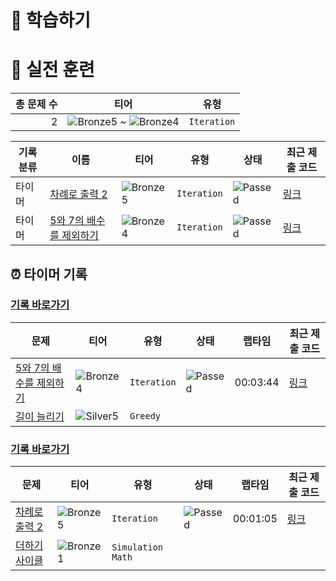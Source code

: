 # 📖 학습하기

# 🥇 실전 훈련
|총 문제 수|티어|유형|
|---:|---|---|
|2|![Bronze5][b5] ~ ![Bronze4][b4]|`Iteration`|

|기록분류|이름|티어|유형|상태|최근 제출 코드|
|---|---|---|---|---|---|
|타이머|[차례로 출력 2](https://www.codetree.ai/training-field/search/problems/print-in-order-2)|![Bronze5][b5]|`Iteration`|![Passed][passed]|[링크](https://github.com/jiyoony/CodeTree/blob/main/241101/%EC%B0%A8%EB%A1%80%EB%A1%9C%20%EC%B6%9C%EB%A0%A5%202/print-in-order-2.py)|
|타이머|[5와 7의 배수를 제외하기](https://www.codetree.ai/training-field/search/problems/excluding-multiples-of-5-and-7)|![Bronze4][b4]|`Iteration`|![Passed][passed]|[링크](https://github.com/jiyoony/CodeTree/blob/main/241101/5%EC%99%80%207%EC%9D%98%20%EB%B0%B0%EC%88%98%EB%A5%BC%20%EC%A0%9C%EC%99%B8%ED%95%98%EA%B8%B0/excluding-multiples-of-5-and-7.py)|


## ⏰ 타이머 기록
### [기록 바로가기](https://www.codetree.ai/training-field/my-records/timer/10473)

|문제|티어|유형|상태|랩타임|최근 제출 코드|
|---|---|---|---|---|---|
[5와 7의 배수를 제외하기](https://www.codetree.ai/training-field/search/problems/excluding-multiples-of-5-and-7)|![Bronze4][b4]|`Iteration`|![Passed][passed]|00:03:44|[링크](https://github.com/jiyoony/CodeTree/blob/main/241101/5%EC%99%80%207%EC%9D%98%20%EB%B0%B0%EC%88%98%EB%A5%BC%20%EC%A0%9C%EC%99%B8%ED%95%98%EA%B8%B0/excluding-multiples-of-5-and-7.py)|
[길이 늘리기](https://www.codetree.ai/training-field/search/problems/lengthen)|![Silver5][s5]|`Greedy`||||


### [기록 바로가기](https://www.codetree.ai/training-field/my-records/timer/10472)

|문제|티어|유형|상태|랩타임|최근 제출 코드|
|---|---|---|---|---|---|
[차례로 출력 2](https://www.codetree.ai/training-field/search/problems/print-in-order-2)|![Bronze5][b5]|`Iteration`|![Passed][passed]|00:01:05|[링크](https://github.com/jiyoony/CodeTree/blob/main/241101/%EC%B0%A8%EB%A1%80%EB%A1%9C%20%EC%B6%9C%EB%A0%A5%202/print-in-order-2.py)|
[더하기 사이클](https://www.codetree.ai/training-field/search/problems/additional-cycles)|![Bronze1][b1]|`Simulation` `Math`||||












[b5]: https://img.shields.io/badge/Bronze_5-%235D3E31.svg
[b4]: https://img.shields.io/badge/Bronze_4-%235D3E31.svg
[b3]: https://img.shields.io/badge/Bronze_3-%235D3E31.svg
[b2]: https://img.shields.io/badge/Bronze_2-%235D3E31.svg
[b1]: https://img.shields.io/badge/Bronze_1-%235D3E31.svg
[s5]: https://img.shields.io/badge/Silver_5-%23394960.svg
[s4]: https://img.shields.io/badge/Silver_4-%23394960.svg
[s3]: https://img.shields.io/badge/Silver_3-%23394960.svg
[s2]: https://img.shields.io/badge/Silver_2-%23394960.svg
[s1]: https://img.shields.io/badge/Silver_1-%23394960.svg
[g5]: https://img.shields.io/badge/Gold_5-%23FFC433.svg
[g4]: https://img.shields.io/badge/Gold_4-%23FFC433.svg
[g3]: https://img.shields.io/badge/Gold_3-%23FFC433.svg
[g2]: https://img.shields.io/badge/Gold_2-%23FFC433.svg
[g1]: https://img.shields.io/badge/Gold_1-%23FFC433.svg
[p5]: https://img.shields.io/badge/Platinum_5-%2376DDD8.svg
[p4]: https://img.shields.io/badge/Platinum_4-%2376DDD8.svg
[p3]: https://img.shields.io/badge/Platinum_3-%2376DDD8.svg
[p2]: https://img.shields.io/badge/Platinum_2-%2376DDD8.svg
[p1]: https://img.shields.io/badge/Platinum_1-%2376DDD8.svg
[passed]: https://img.shields.io/badge/Passed-%23009D27.svg
[failed]: https://img.shields.io/badge/Failed-%23D24D57.svg
[easy]: https://img.shields.io/badge/쉬움-%235cb85c.svg?for-the-badge
[medium]: https://img.shields.io/badge/보통-%23FFC433.svg?for-the-badge
[hard]: https://img.shields.io/badge/어려움-%23D24D57.svg?for-the-badge